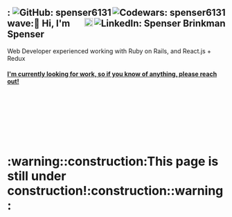<h2>
  <a href="https://www.codewars.com/users/spenser6131"><img align="right" src="https://www.codewars.com/users/spenser6131/badges/micro" alt="Codewars: spenser6131"></a>
  <a href="https://github.com/spenser6131"><img align="right" src="https://img.shields.io/github/followers/spenser6131?label=follow&style=social" alt="GitHub: spenser6131"></a>
  <a href="https://www.linkedin.com/in/spenser-brinkman/"><img align="right" src="https://img.shields.io/badge/-Spenser%20Brinkman-blue?style=flat-square&logo=Linkedin&logoColor=white&link=https://www.linkedin.com/in/spenserbrinkman/" alt="LinkedIn: Spenser Brinkman"></a>
  <a href="https://dev.to/spenser6131" ><img align="right" src="https://svgur.com/i/Vfu.svg" alt="Dev.to: spenser6131" height='20px'></a>:wave:🙂 Hi, I'm Spenser
</h2>

Web Developer experienced working with Ruby on Rails, and React.js + Redux

#### [I'm currently looking for work, so if you know of anything, please reach out!](mailto:brinkman.spenser@gmail.com)

<br>
<br>
<br>
<br>
<br>
<br>

<h1>:warning::construction:This page is still under construction!:construction::warning:</h1>
